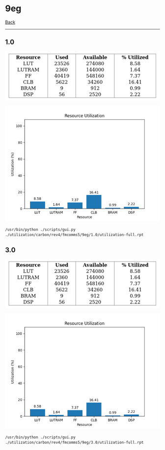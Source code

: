 # 9eg

[Back](<../rev4.md>)

---

## 1.0

<p align="center">
	<img src="../../../../../images/carbon/rev4/fmcomms5/9eg/1.0/table.jpg" />
</p>

<p align="center">
	<img src="../../../../../images/carbon/rev4/fmcomms5/9eg/1.0/graph.png" />
</p>

`/usr/bin/python ./scripts/gui.py ./utilization/carbon/rev4/fmcomms5/9eg/1.0/utilization-full.rpt`

## 3.0

<p align="center">
	<img src="../../../../../images/carbon/rev4/fmcomms5/9eg/3.0/table.jpg" />
</p>

<p align="center">
	<img src="../../../../../images/carbon/rev4/fmcomms5/9eg/3.0/graph.png" />
</p>

`/usr/bin/python ./scripts/gui.py ./utilization/carbon/rev4/fmcomms5/9eg/3.0/utilization-full.rpt`

